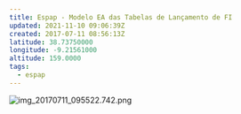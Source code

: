 ```yaml
---
title: Espap - Modelo EA das Tabelas de Lançamento de FI
updated: 2021-11-10 09:06:39Z
created: 2017-07-11 08:56:13Z
latitude: 38.73750000
longitude: -9.21561000
altitude: 159.0000
tags:
  - espap
---
```


![img_20170711_095522.742.png](img_20170711_095522.742.png)